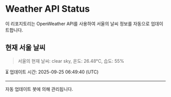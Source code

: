 
# Weather API Status

이 리포지토리는 OpenWeather API를 사용하여 서울의 날씨 정보를 자동으로 업데이트합니다.

## 현재 서울 날씨
> 서울의 현재 날씨: clear sky, 온도: 26.48°C, 습도: 55%

⏳ 업데이트 시간: 2025-09-25 06:49:40 (UTC)

---
자동 업데이트 봇에 의해 관리됩니다.
